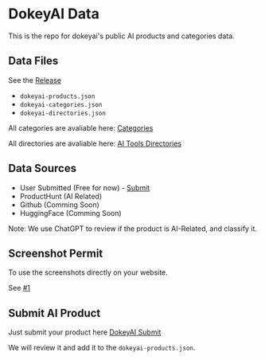 # DokeyAI Data

This is the repo for dokeyai's public AI products and categories data.

## Data Files

See the [Release](https://github.com/DokeyAI/dokeyai-data/releases)

- `dokeyai-products.json`
- `dokeyai-categories.json`
- `dokeyai-directories.json`

All categories are avaliable here: [Categories](https://dokeyai.com/category)

All directories are avaliable here: [AI Tools Directories](https://dokeyai.com/directories)

## Data Sources
- User Submitted (Free for now) - [Submit](https://dokeyai.com/submit)
- ProductHunt (AI Related)
- Github (Comming Soon)
- HuggingFace (Comming Soon)

Note: We use ChatGPT to review if the product is AI-Related, and classify it.

## Screenshot Permit

To use the screenshots directly on your website.

See [#1](https://github.com/DokeyAI/dokeyai-data/issues/1)

## Submit AI Product

Just submit your product here [DokeyAI Submit](https://dokeyai.com/submit)

We will review it and add it to the `dokeyai-products.json`.